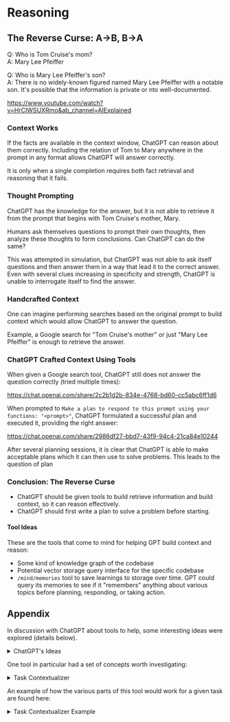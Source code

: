 # Reasoning

## The Reverse Curse: A->B, B->A

Q: Who is Tom Cruise's mom?  
A: Mary Lee Pfeiffer

Q: Who is Mary Lee Pfeiffer's son?  
A: There is no widely-known figured named Mary Lee Pfeiffer with a notable son. It's possible that the information is private or nto well-documented.

https://www.youtube.com/watch?v=HrCIWSUXRmo&ab_channel=AIExplained

### Context Works

If the facts are available in the context window, ChatGPT can reason about them correctly. Including the relation of Tom to Mary anywhere in the prompt in any format allows ChatGPT will answer correctly.

It is only when a single completion requires both fact retrieval and reasoning that it fails.

### Thought Prompting

ChatGPT has the knowledge for the answer, but it is not able to retrieve it from the prompt that begins with Tom Cruise's mother, Mary.

Humans ask themselves questions to prompt their own thoughts, then analyze these thoughts to form conclusions. Can ChatGPT can do the same?

This was attempted in simulation, but ChatGPT was not able to ask itself questions and then answer them in a way that lead it to the correct answer. Even with several clues increasing in specificity and strength, ChatGPT is unable to interrogate itself to find the answer.

### Handcrafted Context

One can imagine performing searches based on the original prompt to build context which would allow ChatGPT to answer the question.

Example, a Google search for "Tom Cruise's mother" or just "Mary Lee Pfeiffer" is enough to retrieve the answer.

### ChatGPT Crafted Context Using Tools

When given a Google search tool, ChatGPT still does not answer the question correctly (tried multiple times):

https://chat.openai.com/share/2c2b1d2b-834e-4768-bd60-cc5abc6ff1d6

When prompted to `Make a plan to respond to this prompt using your functions: "<prompt>"`, ChatGPT formulated a successful plan and executed it, providing the right answer:

https://chat.openai.com/share/2986df27-bbd7-43f9-94c4-21ca84e10244

After several planning sessions, it is clear that ChatGPT is able to make acceptable plans which it can then use to solve problems. This leads to the question of plan

### Conclusion: The Reverse Curse

- ChatGPT should be given tools to build retrieve information and build context, so it can reason effectively.
- ChatGPT should first write a plan to solve a problem before starting.

#### Tool Ideas

These are the tools that come to mind for helping GPT build context and reason:

- Some kind of knowledge graph of the codebase
- Potential vector storage query interface for the specific codebase
- `/mind/memories` tool to save learnings to storage over time. GPT could query its memories to see if it "remembers" anything about various topics before planning, responding, or taking action.

## Appendix

In discussion with ChatGPT about tools to help, some interesting ideas were explored (details below).

<details>
<summary>ChatGPT's Ideas</summary>
Given the emphasis on context acquisition and retention, here are ten unique tools that could significantly enhance my ability to navigate and operate within a large codebase:

### ChatGPT's Ideas

1. **Codebase Knowledge Graph:** A graph-based representation of the codebase that captures relationships between modules, functions, classes, and other entities. This would allow for quick navigation and understanding of dependencies.

2. **Vector Storage Interface:** A system that encodes parts of the codebase into vectors (using techniques like word embeddings) and allows for semantic querying. This would enable me to find code snippets or modules that are semantically related to a given query, even if the exact terms aren't used.

3. **mindMemories Storage:** A persistent memory storage where I can save and retrieve learnings about the codebase over time. This would help in recalling past interactions, decisions, or explanations related to the code.
4. **Codebase Change Tracker:** An interface to track changes in the codebase over time, integrated with version control systems like Git. This would provide context on recent updates, bug fixes, or feature additions.

5. **Automated Codebase Summarizer:** A tool that can provide concise summaries of large code sections, modules, or functions. This would help in quickly understanding the purpose and functionality of unfamiliar parts of the code.

6. **Codebase Dependency Visualizer:** A visual tool that displays dependencies between different parts of the codebase, such as libraries, modules, or functions. This would aid in understanding how changes in one part might affect others.

7. **Contextual Documentation Fetcher:** A tool that can quickly fetch and display relevant documentation or comments related to a specific part of the codebase. This would provide immediate context when navigating unfamiliar sections.

8. **Codebase Interaction Simulator:** A sandbox environment where I can simulate interactions with the codebase without making actual changes. This would allow for safe experimentation and understanding of code behavior.

9. **Task Contextualizer:** A tool that analyzes a given task and provides relevant context from the codebase, such as related modules, past bug reports, or relevant documentation. This would help in understanding the broader context of a task before diving in.

10. **Historical Context Retriever:** An interface that can retrieve past interactions, decisions, or discussions related to specific parts of the codebase. This would be especially useful for understanding the rationale behind certain design decisions or changes.

These tools, when combined, would provide a comprehensive framework for understanding, navigating, and interacting with a large codebase. They would address the primary challenge of missing context by offering multiple avenues to acquire, retain, and retrieve relevant information.
</details>

One tool in particular had a set of concepts worth investigating:

<details>
<summary>Task Contextualizer</summary>
### Task Contextualizer

#### Purpose:
The primary goal of the Task Contextualizer is to provide developers (or any user) with a holistic view of a given task by automatically gathering and presenting all relevant context from the codebase. This ensures that before diving into a task, the user has a clear understanding of the broader landscape, potential dependencies, and any historical context that might be pertinent.

#### Features:

1. **Task Analysis**: Upon receiving a task, the tool would first analyze the task description, keywords, and any associated metadata. This could involve natural language processing to understand the task's intent and requirements.

2. **Relevant Code Module Identification**: Based on the task analysis, the tool would identify and highlight relevant code modules, classes, or functions that are likely to be involved in the task. This aids in narrowing down where to start in a vast codebase.

3. **Dependency Mapping**: For the identified code sections, the tool would map out any dependencies, helping the user understand the broader impact of potential changes. This could be visualized in a dependency graph.

4. **Historical Context**: The tool would fetch any historical changes, discussions, or bug reports related to the identified code sections. This provides insight into past challenges, reasons for certain implementations, or any related unresolved issues.

5. **Documentation Fetch**: Automatically retrieve and display relevant documentation or inline comments associated with the identified code sections. This ensures the user has all the necessary information at hand.

6. **Related Test Cases**: Present any test cases associated with the identified code modules. This helps in understanding the expected behavior and ensures that any changes made during the task don't inadvertently break existing functionality.

7. **Collaborator Insights**: If the codebase has multiple contributors, the tool could highlight who has worked on the related code sections recently. This provides an avenue for reaching out for clarifications or insights.

#### Benefits:

- **Efficiency**: Reduces the time spent on initial research and understanding, allowing for a quicker start on the actual task.
- **Accuracy**: By providing a comprehensive view, it reduces the chances of overlooking dependencies or related modules, leading to fewer errors.
- **Knowledge Transfer**: Especially beneficial for new team members or those unfamiliar with certain parts of the codebase, as it offers a guided introduction to the task at hand.

#### Implementation Considerations:

- Integration with version control systems (like Git) would be crucial to fetch historical context and collaborator insights.
- The tool would benefit from a robust search and indexing mechanism to quickly identify relevant code sections.
- Machine learning models, especially those trained in natural language processing, would enhance the tool's ability to understand and analyze tasks.

In essence, the Task Contextualizer acts as a bridge between a given task and the vast sea of context in a large codebase, ensuring that the user is well-equipped with all the necessary information before diving into the task.

</details>

An example of how the various parts of this tool would work for a given task are found here:

<details>
<summary>Task Contextualizer Example</summary>

### Example Task:
"Refactor the payment processing module to support the new Stripe API version. Ensure backward compatibility with existing payment methods."

### Step-by-Step Demonstration:

1. **Task Analysis**:
    - The tool identifies keywords and phrases such as "refactor", "payment processing module", "Stripe API version", and "backward compatibility".
    - It understands that the task involves updating a specific module to support a new version of an external API while ensuring that existing functionality remains intact.

2. **Relevant Code Module Identification**:
    - The tool searches the codebase for modules or classes with names or comments related to "payment processing".
    - It highlights the `PaymentProcessor` class and associated methods like `stripePayment()`, `initiateTransaction()`, etc.

3. **Dependency Mapping**:
    - The tool identifies that the `PaymentProcessor` class is dependent on the `StripeAPIWrapper` class for API interactions.
    - It also finds that the `OrderManager` and `InvoiceGenerator` classes depend on the `PaymentProcessor`.
    - A visual dependency graph is generated, showing these relationships.

4. **Historical Context**:
    - The tool fetches the commit history for the `PaymentProcessor` class and related methods.
    - It displays recent changes, including a bug fix three months ago related to Stripe transactions and a note about a deprecated API method.
    - Past discussions or pull request comments related to these changes are also presented for context.

5. **Documentation Fetch**:
    - The tool retrieves inline comments and external documentation associated with the `PaymentProcessor` class.
    - It presents details about how the class interacts with the Stripe API, expected input/output formats, and any known limitations or quirks.

6. **Related Test Cases**:
    - The tool identifies test cases in the codebase that involve the `PaymentProcessor` class.
    - It displays tests like `testStripePaymentSuccess()`, `testStripePaymentFailure()`, and `testBackwardCompatibility()`.
    - This provides an understanding of the expected behavior and a starting point for ensuring that the refactoring doesn't break existing functionality.

7. **Collaborator Insights**:
    - The tool identifies that the `PaymentProcessor` class was last modified by a developer named "Alex".
    - It also shows that "Jordan" had made significant contributions to the class in the past and had authored many of the related test cases.
    - This information suggests that Alex or Jordan might be good contacts for any clarifications or insights regarding the task.

### Conclusion:
With the information provided by the Task Contextualizer, the developer now has a clear roadmap for the task. They know where to start, understand the dependencies and potential impact areas, have access to relevant documentation and test cases, and even know which team members might have valuable insights. This comprehensive context ensures a more informed and efficient approach to the task at hand.

</details>